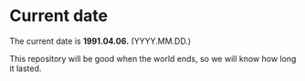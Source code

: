 # Current date

The current date is **1991.04.06.** (YYYY.MM.DD.)

This repository will be good when the world ends, so we will know how long it lasted.